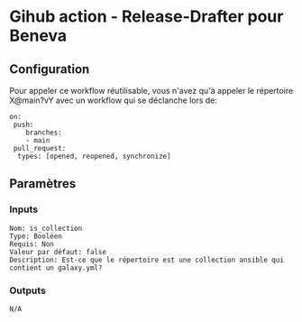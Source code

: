 # Gihub action - Release-Drafter pour Beneva
## Configuration
Pour appeler ce workflow réutilisable, vous n'avez qu'à appeler le répertoire X@main?vY avec un workflow qui se déclanche lors de:

	on:
	 push:
		branches:
		- main
	 pull_request:
	  types: [opened, reopened, synchronize]

## Paramètres
### Inputs
	Nom: is_collection
	Type: Booléen
	Requis: Non
	Valeur par défaut: false
	Description: Est-ce que le répertoire est une collection ansible qui contient un galaxy.yml?

### Outputs
	N/A